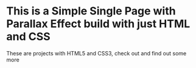 
# This is a Simple Single Page with Parallax Effect build with just HTML and CSS
These are projects with HTML5 and CSS3, check out and find out some more
